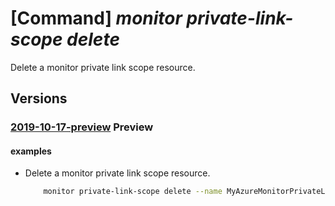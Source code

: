 # [Command] _monitor private-link-scope delete_

Delete a monitor private link scope resource.

## Versions

### [2019-10-17-preview](/Resources/mgmt-plane/L3N1YnNjcmlwdGlvbnMve30vcmVzb3VyY2Vncm91cHMve30vcHJvdmlkZXJzL21pY3Jvc29mdC5pbnNpZ2h0cy9wcml2YXRlbGlua3Njb3Blcy97fQ==/2019-10-17-preview.xml) **Preview**

<!-- mgmt-plane /subscriptions/{}/resourcegroups/{}/providers/microsoft.insights/privatelinkscopes/{} 2019-10-17-preview -->

#### examples

- Delete a monitor private link scope resource.
    ```bash
        monitor private-link-scope delete --name MyAzureMonitorPrivateLinkScope --resource-group MyResourceGroup
    ```
